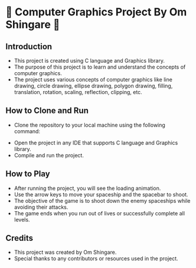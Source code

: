 # 🚀 Computer Graphics Project By Om Shingare 🎨

## Introduction
- This project is created using C language and Graphics library.
- The purpose of this project is to learn and understand the concepts of computer graphics.
- The project uses various concepts of computer graphics like line drawing, circle drawing, ellipse drawing, polygon drawing, filling, translation, rotation, scaling, reflection, clipping, etc.

## How to Clone and Run
- Clone the repository to your local machine using the following command:
<!-- - `git clone https://github.com/ShingareOm/Computer Graphics Project [Star Bust game].git.` -->
- Open the project in any IDE that supports C language and Graphics library.
- Compile and run the project.

## How to Play
- After running the project, you will see the loading animation.
- Use the arrow keys to move your spaceship and the spacebar to shoot.
- The objective of the game is to shoot down the enemy spaceships while avoiding their attacks.
- The game ends when you run out of lives or successfully complete all levels.

## Credits
- This project was created by Om Shingare.
- Special thanks to any contributors or resources used in the project.